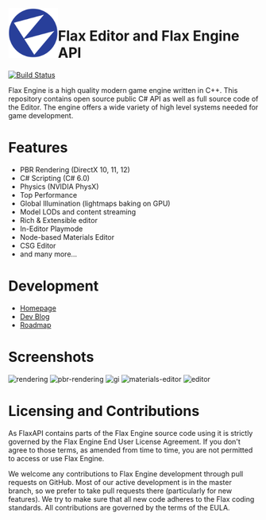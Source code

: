 <img align="left" src="Logo.png" width="100px"/>

# Flax Editor and Flax Engine API
[![Build Status](https://travis-ci.org/FlaxEngine/FlaxAPI.svg?branch=master)](https://travis-ci.org/FlaxEngine/FlaxAPI)

Flax Engine is a high quality modern game engine written in C++.
This repository contains open source public C# API as well as full source code of the Editor.
The engine offers a wide variety of high level systems needed for game development.

# Features
* PBR Rendering (DirectX 10, 11, 12)
* C# Scripting (C# 6.0)
* Physics (NVIDIA PhysX)
* Top Performance
* Global Illumination (lightmaps baking on GPU)
* Model LODs and content streaming
* Rich & Extensible editor
* In-Editor Playmode
* Node-based Materials Editor
* CSG Editor
* and many more...

# Development
* [Homepage](http://flaxengine.com)
* [Dev Blog](http://flaxengine.com/blog)
* [Roadmap](https://trello.com/b/NQjLXRCP/flax-roadmap)

# Screenshots

![rendering](http://flaxengine.com/wp-content/images/Screenshot_2017_03_11_18_12_35.png "Rendering")
![pbr-rendering](http://flaxengine.com/wp-content/images/visuals/pbr.jpg "PBR Rendering")
![gi](http://flaxengine.com/wp-content/images/visuals/gi.jpg "Global Illumination")
![materials-editor](http://flaxengine.com/wp-content/images/editor/materials-editor.jpg "Materials Editor")
![editor](http://flaxengine.com/wp-content/uploads/2017/05/HistoryOfTheCelelej_0029.png "Editor")

# Licensing and Contributions

As FlaxAPI contains parts of the Flax Engine source code using it is strictly governed by the Flax Engine End User License Agreement. If you don't agree to those terms, as amended from time to time, you are not permitted to access or use Flax Engine.

We welcome any contributions to Flax Engine development through pull requests on GitHub. Most of our active development is in the master branch, so we prefer to take pull requests there (particularly for new features). We try to make sure that all new code adheres to the Flax coding standards. All contributions are governed by the terms of the EULA.
